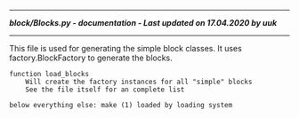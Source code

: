 ---
***block/Blocks.py - documentation - Last updated on 17.04.2020 by uuk***
___

This file is used for generating the simple block classes.
It uses factory.BlockFactory to generate the blocks.

    function load_blocks
        Will create the factory instances for all "simple" blocks
        See the file itself for an complete list

    below everything else: make (1) loaded by loading system